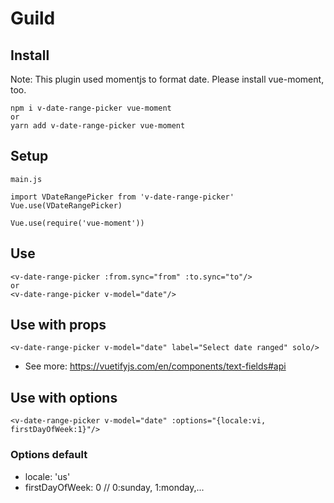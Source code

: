 # Guild

## Install

Note: This plugin used momentjs to format date. Please install vue-moment, too.

```
npm i v-date-range-picker vue-moment
or
yarn add v-date-range-picker vue-moment
```

## Setup

```
main.js

import VDateRangePicker from 'v-date-range-picker'
Vue.use(VDateRangePicker)

Vue.use(require('vue-moment'))
```

## Use

```
<v-date-range-picker :from.sync="from" :to.sync="to"/>
or
<v-date-range-picker v-model="date"/>
```

## Use with props

```
<v-date-range-picker v-model="date" label="Select date ranged" solo/>
```

- See more: https://vuetifyjs.com/en/components/text-fields#api

## Use with options

```
<v-date-range-picker v-model="date" :options="{locale:vi, firstDayOfWeek:1}"/>
```

### Options default

- locale: 'us'
- firstDayOfWeek: 0 // 0:sunday, 1:monday,...
